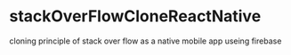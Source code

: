 # stackOverFlowCloneReactNative
 cloning principle of stack over flow as a native mobile app useing firebase
